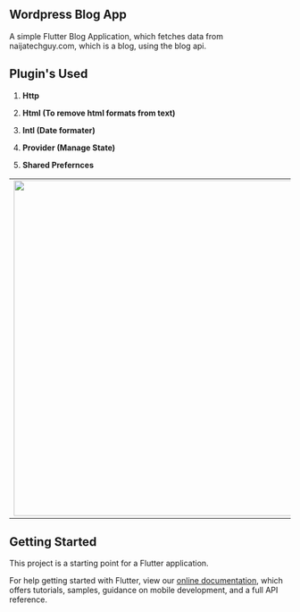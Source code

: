 ## Wordpress Blog App

A simple Flutter Blog Application, which fetches data from naijatechguy.com, which is a blog, using the blog api.

## Plugin's Used
1. <p><b> Http </b></p> 
2. <p><b> Html (To remove html formats from text) </b></p>
3. <p><b> Intl (Date formater) </b></p>
4. <p><b> Provider (Manage State) </b></p>
5. <p><b> Shared Prefernces </b></p>

<table>
  <tbody>
    <tr>
      <td><img src='https://github.com/quiet-programmer/wp_blog_app/blob/master/ss/naijatechguy.gif' width='600' height='600'></td>
     </tr>
  </tbody>
</table>

## Getting Started

This project is a starting point for a Flutter application.

For help getting started with Flutter, view our
[online documentation](https://flutter.dev/docs), which offers tutorials,
samples, guidance on mobile development, and a full API reference.
